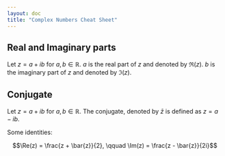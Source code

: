 ```yaml
---
layout: doc
title: "Complex Numbers Cheat Sheet"
---
```


## Real and Imaginary parts

Let $z = a + ib$ for $a, b \in \mathbb{R}$. $a$ is the real part of $z$ and denoted by $\Re(z)$. $b$ is the imaginary part of $z$ and denoted by $\Im(z)$.

## Conjugate

Let $z = a + ib$ for $a, b \in \mathbb{R}$. The conjugate, denoted by $\bar{z}$ is defined as $z = a - ib$.

Some identities:

$$\Re(z) = \frac{z + \bar{z}}{2}, \qquad \Im(z) = \frac{z - \bar{z}}{2i}$$